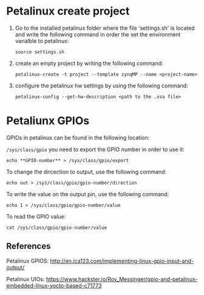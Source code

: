 # Petalinux create project
  1) Go to the installed petalinux folder where the file 'settings.sh' is located and write the following command in order the set the environment varialble to petalinux:

       ``
      source settings.sh
      ``

  2) create an empty project by writing the following command:

     ``
     petalinux-create -t project --template zynqMP --name <project-name>
     ``

3) configure the petalinux hw settings by using the following command:

    ``
    petalinux-config --get-hw-description <path to the .xsa file>
    ``

  
# Petaliunx GPIOs

GPIOs in petalinux can be found in the following location:

``
/sys/class/gpio
``
you need to export the GPIO number in order to use it:

``
echo **GPIO-number** > /sys/class/gpio/export
``

To change the dircection to output, use the following command:

``
echo out > /sys/class/gpio/gpio-number/direction
``

To write the value on the output pin, use the following command:

``
echo 1 > /sys/class/gpio/gpio-number/value
``

To read the GPIO value:

``
cat /sys/class/gpio/gpio-number/value
``


## References

Petalinux GPIOS: http://en.ica123.com/implementing-linux-gpio-input-and-output/

Petalinux UIOs: https://www.hackster.io/Roy_Messinger/gpio-and-petalinux-embedded-linux-yocto-based-c71773


